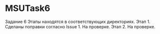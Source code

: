 # MSUTask6
Задание 6
Этапы находятся в соответствующих директориях.
Этап 1. Сделаны поправки согласно Issue 1. На проверке.
Этап 2. На проверке.
